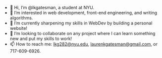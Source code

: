 - 👋 Hi, I’m @lkgatesman, a student at NYU.
- 👀 I’m interested in web development, front-end engineering, and writing algorithms.
- 🌱 I’m currently sharpening my skills in WebDev by building a personal website!
- 💞️ I’m looking to collaborate on any project where I can learn something new and put my skills to work!
- 📫 How to reach me: lkg282@nyu.edu, laurenkgatesman@gmail.com, or 717-609-6926.

<!---
lkgatesman/lkgatesman is a ✨ special ✨ repository because its `README.md` (this file) appears on your GitHub profile.
You can click the Preview link to take a look at your changes.
--->
